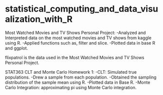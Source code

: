 # statistical_computing_and_data_visualization_with_R

Most Watched Movies and TV Shows Personal Project:
-Analyzed and Interpreted data on the most watched movies and TV shows from kaggle using R.
-Applied functions such as, filter and slice.
-Plotted data in base R and ggplot.

flixpatrol is the data used in the Most Watched Movies and TV Shows Personal Project.

STAT363 CLT and Monte Carlo Homework 1:
-CLT: Simulated true populations.
-Drew a sample from each population.
-Obtained the sampling distribution of the sample mean using R.
-Plotted data in Base R.
-Monte Carlo Integration: approximating pi using Monte Carlo integration.
